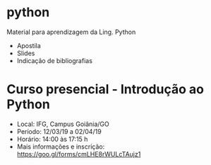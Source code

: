 # python
Material para aprendizagem da Ling. Python
- Apostila
- Slides
- Indicação de bibliografias

# Curso presencial - Introdução ao Python 
- Local: IFG, Campus Goiânia/GO
- Período: 12/03/19 a 02/04/19 
- Horário: 14:00 às 17:15 h
- Mais informações e inscrição: https://goo.gl/forms/cmLHE8rWULcTAujz1

